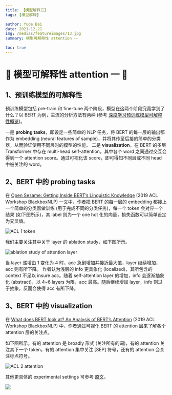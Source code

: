 ```yaml
---
title: 【模型解释五】
tags: [模型解释]

author: Yude Bai
date: 2021-12-21
img: /medias/featureimages/13.jpg
summary: 模型可解释性 attention 一

toc: true
---
```



# :whale: 模型可解释性 attention 一 :whale:

## 1、预训练模型的可解释性
预训练模型包括 pre-train 和 fine-tune 两个阶段，模型在这两个阶段究竟学到了什么？以 BERT 为例，主流的分析方法有两种 (参考 [深度学习预训练模型可解释性概览](https://blog.csdn.net/c9Yv2cf9I06K2A9E/article/details/104470992/))。

一是 **probing tasks**，即设定一些简单的 NLP 任务，将 BERT 的每一层的输出都作为 embedding (neural features of sample)，并将其传至后接的简单的分类器，从而验证使用不同层时的模型的性能。
二是 **visualization**，在 BERT 的多层 Transformer 中存在 multi-head self-attention，其中各个 word 之间通过交互会得到一个 attention score。通过可视化该 score，即可得知不同层或不同 head 中被关注的 word。


## 2、BERT 中的 probing tasks

在 [Open Sesame: Getting Inside BERT’s Linguistic Knowledge](https://arxiv.org/pdf/1906.01698.pdf) (2019 ACL Workshop BlackboxNLP) 一文中，作者把 BERT 的每一层的 embedding 都接上一个简单的分类器做训练 (用于完成不同的分类任务)，每一个 token 会对应一个结果 (如下图所示)，其 label 则为一个 one hot 化的向量，损失函数可以简单设定为交叉熵。

![ACL 1 token](https://img-blog.csdnimg.cn/f50dd07fe35949009e21f36746dc10eb.png#pic_center)

我们主要关注其中关于 layer 的 ablation study，如下图所示。

![ablation study of attention layer](https://img-blog.csdnimg.cn/1e36c79156e84ecbb2d5db7c55beae00.png)

当 layer 递增由 1 变化为 4 时，acc 急剧增加并接近最大值，layer 继续增加，acc 则有所下降。
作者认为浅层的 info 更具象化 (localized)，其所包含的 context 不足以 insure acc。随着 self-attention layer 的增加，info 会逐渐抽象化 (abstract)，以 4~6 layers 为限，acc 最高。随后继续增加 layer，info 则过于抽象，反而会使得 acc 有所下降。


## 3、BERT 中的 visualization

在 [What does BERT look at? An Analysis of BERT’s Attention](https://arxiv.org/pdf/1906.04341.pdf) (2019 ACL Workshop BlackboxNLP) 中，作者通过可视化 BERT 的 attention 层来了解各个 attention 层的关注点。

如下图所示，有的 attention 是 broadly 形式 (关注所有的词)，有的 attention 关注其下一个 token，有的 attention 集中关注 [SEP] 符号，还有的 attention 会关注标点符号。

![ACL 2 attention](https://img-blog.csdnimg.cn/1a6040ef882e4b74948635d765f2a80d.png)

其他更具体的 experimental settings 可参考 [原文](https://arxiv.org/pdf/1906.04341.pdf)。




![](https://img-blog.csdnimg.cn/3bc6d0b482ec453db5c3039a18ec3e9a.png#pic_center)
